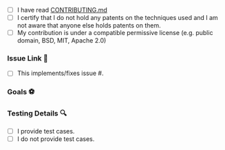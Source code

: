 - [ ] I have read [CONTRIBUTING.md](https://github.com/bastie/JavApi4Swift/blob/main/CONTRIBUTING.md)
- [ ] I certify that I do not hold any patents on the techniques used and I am not aware that anyone else holds patents on them.
- [ ] My contribution is under a compatible permissive license (e.g. public domain, BSD, MIT, Apache 2.0)

### Issue Link :link:
<!-- What issue does this fix? If an issue doesn't exist, remove this section. -->
- [ ] This implements/fixes issue #.

### Goals :soccer:
<!-- List the high-level objectives of this pull request. -->
<!-- Include any relevant context. -->

<!-- optional
### Implementation Details :construction:
<!-- Explain the reasoning behind any architectural changes. -->
<!-- Highlight any new functionality. -->


### Testing Details :mag:
<!-- Describe what tests you've added for your changes. -->
- [ ] I provide test cases.
- [ ] I do not provide test cases.
